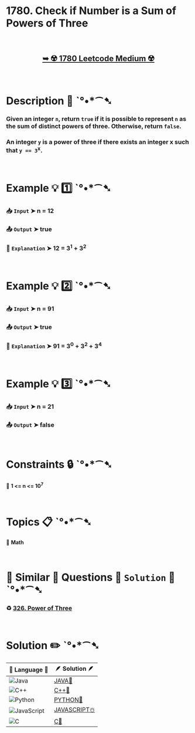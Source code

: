 # 1780. Check if Number is a Sum of Powers of Three

</br>

<h2 align="center"> 

<a href="https://leetcode.com/problems/check-if-number-is-a-sum-of-powers-of-three/description/?envType=daily-question&envId=2025-03-04"><strong>➥ ☢️ 1780 Leetcode Medium ☢️ </strong></a>
</h2>

</br>

# Description 📜 ˋ°•*⁀➷

### Given an integer `n`, return `true` if it is possible to represent `n` as the sum of distinct powers of three. Otherwise, return `false`.

### An integer `y` is a power of three if there exists an integer x such that `y == 3`<sup>x</sup>.

</br>

# Example 💡 1️⃣ ˋ°•*⁀➷

  ### 📥 `Input`  ➤ n = 12

  ### 📤 `Output`  ➤ true

  ### 🔦 `Explanation`  ➤ 12 = 3<sup>1</sup> + 3<sup>2</sup>

</br>

# Example 💡 2️⃣ ˋ°•*⁀➷

  ### 📥 `Input` ➤  n = 91

  ### 📤 `Output`  ➤ true

  ### 🔦 `Explanation` ➤ 91 = 3<sup>0</sup> + 3<sup>2</sup> + 3<sup>4</sup>

</br>

# Example 💡 3️⃣ ˋ°•*⁀➷

  ### 📥 `Input` ➤ n = 21

  ### 📤 `Output`  ➤  false

</br>

# Constraints 🔒 ˋ°•*⁀➷

🔹 **1 <= n <= 10<sup>7</sup>** </br>

</br>

# Topics 📋 ˋ°•*⁀➷

🔸 **Math**  </br>

</br>

# 🌯 Similar 🍲 Questions 🍜 `Solution` 🍱 ˋ°•*⁀➷

### ♻️ [326. Power of Three](https://github.com/Prakhar-002/LEETCODE/tree/main/%F0%9F%8E%AD%20LEVEL%20wise%20que%20with%20solution%20%F0%9F%8E%AF/%E2%99%BB%EF%B8%8F%20Easy%E2%99%BB%EF%B8%8F/%E2%99%BB%EF%B8%8F%20Easy%20326.%20Power%20of%20Three%20%E2%98%83%EF%B8%8F%20%F0%9F%8D%81%20%F0%9F%8D%B0%20%20%F0%9F%8E%B2%20%F0%9F%92%96) </br>

</br>

# Solution ✏️ ˋ°•*⁀➷

| 📒 Language 📒  | 🪶 Solution 🪶 |
| ------------- | ------------- |
|  ![Java](https://img.shields.io/badge/java-%23ED8B00.svg?style=for-the-badge&logo=openjdk&logoColor=white)  | [JAVA🍁](https://github.com/Prakhar-002/LEETCODE/blob/main/%F0%9F%8D%84%20Daily%20Challenge%202025%20%F0%9F%8D%B3/%F0%9F%94%AC%20Examine%20Thoroughly%20%F0%9F%A7%AC/03%20Mar%20%F0%9F%8C%BC/04%20-%2003%20-%202025%20---%201780.%20Check%20if%20Number%20is%20a%20Sum%20of%20Powers%20of%20Three%20%E2%98%83%EF%B8%8F%20%F0%9F%8D%81%20%F0%9F%8D%B0%20%F0%9F%8E%B2%20%F0%9F%92%96/%F0%9F%8D%81JAVA%20-%201780.%20Check%20if%20Number%20is%20a%20Sum%20of%20Powers%20of%20Three.java) |
|  ![C++](https://img.shields.io/badge/c++-%2300599C.svg?style=for-the-badge&logo=c%2B%2B&logoColor=white)  | [C++🎲](https://github.com/Prakhar-002/LEETCODE/blob/main/%F0%9F%8D%84%20Daily%20Challenge%202025%20%F0%9F%8D%B3/%F0%9F%94%AC%20Examine%20Thoroughly%20%F0%9F%A7%AC/03%20Mar%20%F0%9F%8C%BC/04%20-%2003%20-%202025%20---%201780.%20Check%20if%20Number%20is%20a%20Sum%20of%20Powers%20of%20Three%20%E2%98%83%EF%B8%8F%20%F0%9F%8D%81%20%F0%9F%8D%B0%20%F0%9F%8E%B2%20%F0%9F%92%96/%F0%9F%8E%B2CPP%20-%201780.%20Check%20if%20Number%20is%20a%20Sum%20of%20Powers%20of%20Three.cpp)  |
|  ![Python](https://img.shields.io/badge/python-3670A0?style=for-the-badge&logo=python&logoColor=ffdd54)    | [PYTHON🍰](https://github.com/Prakhar-002/LEETCODE/blob/main/%F0%9F%8D%84%20Daily%20Challenge%202025%20%F0%9F%8D%B3/%F0%9F%94%AC%20Examine%20Thoroughly%20%F0%9F%A7%AC/03%20Mar%20%F0%9F%8C%BC/04%20-%2003%20-%202025%20---%201780.%20Check%20if%20Number%20is%20a%20Sum%20of%20Powers%20of%20Three%20%E2%98%83%EF%B8%8F%20%F0%9F%8D%81%20%F0%9F%8D%B0%20%F0%9F%8E%B2%20%F0%9F%92%96/%F0%9F%8D%B0PYTHON%20-%201780.%20Check%20if%20Number%20is%20a%20Sum%20of%20Powers%20of%20Three.py) |
| ![JavaScript](https://img.shields.io/badge/javascript-%23323330.svg?style=for-the-badge&logo=javascript&logoColor=%23F7DF1E)   | [JAVASCRIPT☃️](https://github.com/Prakhar-002/LEETCODE/blob/main/%F0%9F%8D%84%20Daily%20Challenge%202025%20%F0%9F%8D%B3/%F0%9F%94%AC%20Examine%20Thoroughly%20%F0%9F%A7%AC/03%20Mar%20%F0%9F%8C%BC/04%20-%2003%20-%202025%20---%201780.%20Check%20if%20Number%20is%20a%20Sum%20of%20Powers%20of%20Three%20%E2%98%83%EF%B8%8F%20%F0%9F%8D%81%20%F0%9F%8D%B0%20%F0%9F%8E%B2%20%F0%9F%92%96/%E2%98%83%EF%B8%8FJAVASCRIPT%20-%201780.%20Check%20if%20Number%20is%20a%20Sum%20of%20Powers%20of%20Thre.js) |
|   ![C](https://img.shields.io/badge/c-%2300599C.svg?style=for-the-badge&logo=c&logoColor=white)   | [C💖](https://github.com/Prakhar-002/LEETCODE/blob/main/%F0%9F%8D%84%20Daily%20Challenge%202025%20%F0%9F%8D%B3/%F0%9F%94%AC%20Examine%20Thoroughly%20%F0%9F%A7%AC/03%20Mar%20%F0%9F%8C%BC/04%20-%2003%20-%202025%20---%201780.%20Check%20if%20Number%20is%20a%20Sum%20of%20Powers%20of%20Three%20%E2%98%83%EF%B8%8F%20%F0%9F%8D%81%20%F0%9F%8D%B0%20%F0%9F%8E%B2%20%F0%9F%92%96/%F0%9F%92%96C%20-%201780.%20Check%20if%20Number%20is%20a%20Sum%20of%20Powers%20of%20Three.c)  |
